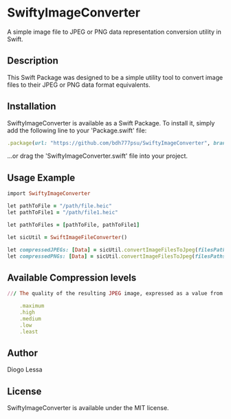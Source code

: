 # SwiftyImageConverter
A simple image file to JPEG or PNG data representation conversion utility in Swift.


## Description
This Swift Package was designed to be a simple utility tool to convert image files to their JPEG or PNG data format equivalents.


## Installation
SwiftyImageConverter is available as a Swift Package. To install
it, simply add the following line to your 'Package.swift' file:

```ruby
.package(url: "https://github.com/bdh777psu/SwiftyImageConverter", branch: "main"),
```

...or drag the 'SwiftyImageConverter.swift' file into your project.


## Usage Example
```ruby
import SwiftyImageConverter

let pathToFile = "/path/file.heic"
let pathToFile1 = "/path/file1.heic"

let pathToFiles = [pathToFile, pathToFile1]

let sicUtil = SwiftImageFileConverter()

let compressedJPEGs: [Data] = sicUtil.convertImageFilesToJpeg(filesPaths: pathToFiles, compression: .maximum)
let compressedPNGs: [Data] = sicUtil.convertImageFilesToJpeg(filesPaths: pathToFiles)
```

## Available Compression levels
```ruby
/// The quality of the resulting JPEG image, expressed as a value from 0.0 to 1.0. The value 0.0 represents the maximum compression (or lowest quality) while the value 1.0 represents the least compression (or best quality).

    .maximum
    .high
    .medium
    .low
    .least
```

## Author
Diogo Lessa


## License
SwiftyImageConverter is available under the MIT license. 
